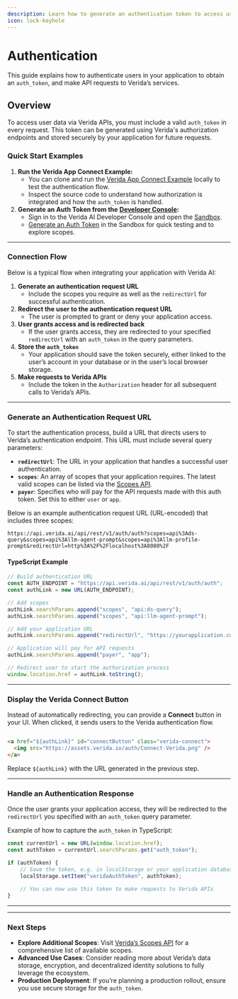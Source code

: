 ```yaml
---
description: Learn how to generate an authentication token to access user data
icon: lock-keyhole
---
```


# Authentication

This guide explains how to authenticate users in your application to obtain an `auth_token`, and make API requests to Verida’s services.

## Overview

To access user data via Verida APIs, you must include a valid `auth_token` in every request. This token can be generated using Verida's authorization endpoints and stored securely by your application for future requests.

### Quick Start Examples

1. **Run the Verida App Connect Example:**
   * You can clone and run the [Verida App Connect Example](https://github.com/verida/app-connect-example) locally to test the authentication flow.
   * Inspect the source code to understand how authorization is integrated and how the `auth_token` is handled.
2. **Generate an Auth Token from the** [**Developer Console**](https://admin.verida.ai/)**:**
   * Sign in to the Verida AI Developer Console and open the [Sandbox](https://admin.verida.ai/sandbox).
   * [Generate an Auth Token](https://admin.verida.ai/sandbox/generate-token) in the Sandbox for quick testing and to explore scopes.

***

### Connection Flow

Below is a typical flow when integrating your application with Verida AI:

1. **Generate an authentication request URL**
   * Include the scopes you require as well as the `redirectUrl` for successful authentication.
2. **Redirect the user to the authentication request URL**
   * The user is prompted to grant or deny your application access.
3. **User grants access and is redirected back**
   * If the user grants access, they are redirected to your specified `redirectUrl` with an `auth_token` in the query parameters.
4. **Store the `auth_token`**
   * Your application should save the token securely, either linked to the user’s account in your database or in the user’s local browser storage.
5. **Make requests to Verida APIs**
   * Include the token in the `Authorization` header for all subsequent calls to Verida’s APIs.

***

### Generate an Authentication Request URL

To start the authentication process, build a URL that directs users to Verida’s authentication endpoint. This URL must include several query parameters:

* **`redirectUrl`**: The URL in your application that handles a successful user authentication.
* **`scopes`**: An array of scopes that your application requires. The latest valid scopes can be listed via the [Scopes API](https://api.verida.ai/api/rest/v1/auth/scopes).
* **`payer`**: Specifies who will pay for the API requests made with this auth token. Set this to either `user` or `app`.

Below is an example authentication request URL (URL-encoded) that includes three scopes:

```
https://api.verida.ai/api/rest/v1/auth/auth?scopes=api%3Ads-query&scopes=api%3Allm-agent-prompt&scopes=api%3Allm-profile-prompt&redirectUrl=http%3A%2F%2Flocalhost%3A8080%2F
```

#### TypeScript Example

```ts
// Build authentication URL
const AUTH_ENDPOINT = "https://api.verida.ai/api/rest/v1/auth/auth";
const authLink = new URL(AUTH_ENDPOINT);

// Add scopes
authLink.searchParams.append("scopes", "api:ds-query");
authLink.searchParams.append("scopes", "api:llm-agent-prompt");

// Add your application URL
authLink.searchParams.append("redirectUrl", "https://yourapplication.com/auth-success");

// Application will pay for API requests
authLink.searchParams.append("payer", "app");

// Redirect user to start the authorization process
window.location.href = authLink.toString();
```

***

### Display the Verida Connect Button

Instead of automatically redirecting, you can provide a **Connect** button in your UI. When clicked, it sends users to the Verida authentication flow.

<figure><img src="https://assets.verida.io/auth/Connect-Verida.png" alt=""><figcaption></figcaption></figure>

```html
<a href="${authLink}" id="connectButton" class="verida-connect">
  <img src="https://assets.verida.io/auth/Connect-Verida.png" />
</a>
```

Replace `${authLink}` with the URL generated in the previous step.

***

### Handle an Authentication Response

Once the user grants your application access, they will be redirected to the `redirectUrl` you specified with an `auth_token` query parameter.

Example of how to capture the `auth_token` in TypeScript:

```ts
const currentUrl = new URL(window.location.href);
const authToken = currentUrl.searchParams.get("auth_token");

if (authToken) {
    // Save the token, e.g. in localStorage or your application database
    localStorage.setItem("veridaAuthToken", authToken);
    
    // You can now use this token to make requests to Verida APIs
}
```

***

***

### Next Steps

* **Explore Additional Scopes**: Visit [Verida’s Scopes API](https://api.verida.ai/api/rest/v1/auth/scopes) for a comprehensive list of available scopes.
* **Advanced Use Cases**: Consider reading more about Verida’s data storage, encryption, and decentralized identity solutions to fully leverage the ecosystem.
* **Production Deployment**: If you’re planning a production rollout, ensure you use secure storage for the `auth_token`.
